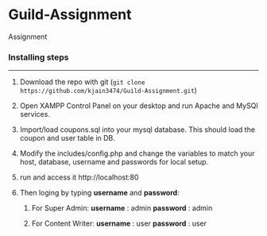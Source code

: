 # Guild-Assignment
Assignment


### Installing steps
****


1. Download the repo with git (`git clone https://github.com/kjain3474/Guild-Assignment.git`)

2. Open XAMPP Control Panel on your desktop and run Apache and MySQl services.

3. Import/load coupons.sql into your mysql database. This should load the coupon and user table in DB.

3. Modify the includes/config.php and change the variables to match your host, database, username and passwords for local setup.

4. run and access it http://localhost:80

5. Then loging by typing **username** and **password**:

   1) For Super Admin:
	  **username**  : admin
	  **password**  : admin
	
   2) For Content Writer:
	  **username**  : user
	  **password**  : user